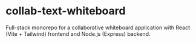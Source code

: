 # collab-text-whiteboard
Full-stack monorepo for a collaborative whiteboard application with React (Vite + Tailwind) frontend and Node.js (Express) backend.
